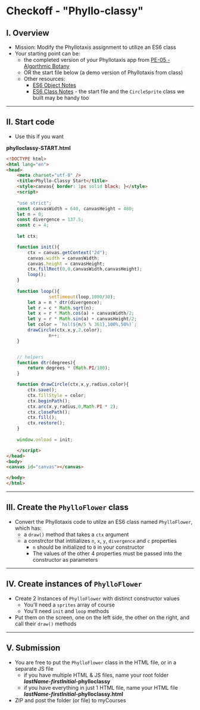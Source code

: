 # Checkoff - "Phyllo-classy"

## I. Overview
- Mission: Modify the Phyllotaxis assignment to utilize an ES6 class
- Your starting point can be:
  - the completed version of your Phyllotaxis app from [PE-05 - Algorthmic Botany](../pe/pe-05.md)
  - OR the start file below (a demo version of Phyllotaxis from class)
  - Other resources:
    - [ES6 Object Notes](../notes/object-notes.md)
    - [ES6 Class Notes](../notes/es6-class-notes.md) - the start file and the `CircleSprite` class we built may be handy too

<hr>

## II. Start code
- Use this if you want

**phylloclassy-START.html**

```html
<!DOCTYPE html>
<html lang="en">
<head>
	<meta charset="utf-8" />
	<title>Phyllo-Classy Start</title>
	<style>canvas{ border: 1px solid black; }</style>
	<script>
	
	"use strict";
	const canvasWidth = 640, canvasHeight = 480;
	let n = 0;
	const divergence = 137.5;
	const c = 4;
	
	let ctx;

	function init(){
		ctx = canvas.getContext("2d");
		canvas.width = canvasWidth;
		canvas.height = canvasHeight;
		ctx.fillRect(0,0,canvasWidth,canvasHeight);
		loop();
	}
	
	function loop(){
                setTimeout(loop,1000/30);
		let a = n * dtr(divergence);
		let r = c * Math.sqrt(n);
		let x = r * Math.cos(a) + canvasWidth/2;
		let y = r * Math.sin(a) + canvasHeight/2;
		let color = `hsl(${n/5 % 361},100%,50%)`;
		drawCircle(ctx,x,y,2,color);
                n++;
	}


	// helpers
	function dtr(degrees){
		return degrees * (Math.PI/180);
	}

	function drawCircle(ctx,x,y,radius,color){
		ctx.save();
		ctx.fillStyle = color;
		ctx.beginPath();
		ctx.arc(x,y,radius,0,Math.PI * 2);
		ctx.closePath();
		ctx.fill();
		ctx.restore();
	}
	
	window.onload = init;

	</script>
</head>
<body>
<canvas id="canvas"></canvas>

</body>
</html>
```

<hr>

## III. Create the `PhylloFlower` class

- Convert the Phyllotaxis code to utilze an ES6 class named `PhylloFlower`, which has:
  - a `draw()` method that takes a `ctx` argument
  - a constrctor that intitializes  `n`, `x`, `y`, `divergence` and `c` properties
    -  `n` should be initialized to `0` in your constructor
    -  The values of the other 4 properties must be passed into the constructor as parameters


<hr>

## IV. Create instances of `PhylloFlower`

- Create 2 instances of `PhylloFlower` with distinct constructor values
  - You'll need a `sprites` array of course
  - You'll need `init` and `loop` methods
- Put them on the screen, one on the left side, the other on the right, and call their `draw()` methods

<hr>

## V. Submission

- You are free to put the `PhylloFlower` class in the HTML file, or in a separate JS file
  - if you have multiple HTML & JS files, name your root folder ***lastName-firstInitial*-phylloclassy**
  - if you have everything in just 1 HTML file, name your HTML file ***lastName-firstInitial*-phylloclassy.html**
- ZIP and post the folder (or file) to myCourses

